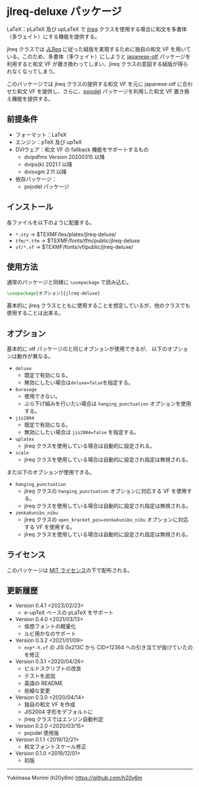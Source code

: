 jlreq-deluxe パッケージ
=======================

LaTeX：pLaTeX 及び upLaTeX で [jlreq](https://www.ctan.org/pkg/jlreq) クラスを使用する場合に和文を多書体（多ウェイト）にする機能を提供する。

jlreq クラスでは [JLReq](https://www.w3.org/TR/jlreq/?lang=ja) に従った組版を実現するために独自の和文 VF を用いている。このため、多書体（多ウェイト）にしようと [japanese-otf](https://www.ctan.org/pkg/japanese-otf) パッケージを利用すると和文 VF が置き換わってしまい、jlreq クラスの意図する組版が得られなくなってしまう。

このパッケージでは jlreq クラスの提供する和文 VF を元に japanese-otf に合わせた和文 VF を提供し、さらに、[pxjodel](https://www.ctan.org/pkg/pxjodel) パッケージを利用した和文 VF 置き換え機能を提供する。

## 前提条件

* フォーマット：LaTeX
* エンジン：pTeX 及び upTeX
* DVIウェア：和文 VF の fallback 機能をサポートするもの
  - dvipdfmx Version 20200315 以降
  - dvips(k) 2021.1 以降
  - dvisvgm 2.11 以降
* 依存パッケージ：
  - pxjodel パッケージ

## インストール

各ファイルを以下のように配置する。
* `*.sty` -> $TEXMF/tex/platex/jlreq-deluxe/
* `tfm/*.tfm` -> $TEXMF/fonts/tfm/public/jlreq-deluxe
* `vf/*.vf` -> $TEXMF/fonts/vf/public/jlreq-deluxe/

## 使用方法

通常のパッケージと同様に `\usepackage` で読み込む。

```tex
\usepackage[オプション]{jlreq-deluxe}
```

基本的に jlreq クラスとともに使用することを想定しているが、他のクラスでも使用することは出来る。

## オプション

基本的に otf パッケージのと同じオプションが使用できるが、
以下のオプションは動作が異なる。

* `deluxe`
  - 既定で有効になる。
  - 無効にしたい場合は`deluxe=false`を指定する。
* `burasage`
  - 使用できない。
  - ぶら下げ組みを行いたい場合は `hanging_punctuation` オプションを使用する。
* `jis2004`
  - 既定で有効になる。
  - 無効にしたい場合は `jis2004=false` を指定する。
* `uplatex`
  - jlreq クラスを使用している場合は自動的に設定される。
* `scale`
  - jlreq クラスを使用している場合は自動的に設定され指定は無視される。

また以下のオプションが使用できる。

* `hanging_punctuation`
  - jlreq クラスの `hanging_punctuation` オプションに対応する VF を使用する。
  - jlreq クラスを使用している場合は自動的に設定され指定は無視される。
* `zenkakunibu_nibu`
  - jlreq クラスの `open_bracket_pos=zenkakunibu_nibu` オプションに対応する VF を使用する。
  - jlreq クラスを使用している場合は自動的に設定され指定は無視される。

## ライセンス

このパッケージは [MIT ライセンス](LICENSE)の下で配布される。


更新履歴
-------

* Version 0.4.1 <2023/02/23>
  - e-upTeX ベースの pLaTeX をサポート
* Version 0.4.0 <2021/03/13>
  - 仮想フォントの軽量化
  - ルビ用かなのサポート
* Version 0.3.2 <2021/01/09>
  - `exp*-h.vf` の JIS 0x213C から CID+12364 への引き当てが抜けていたのを修正
* Version 0.3.1 <2020/04/26>
  - ビルドスクリプトの改良
  - テストを追加
  - 英語の README
  - 些細な変更
* Version 0.3.0 <2020/04/14>
  - 独自の和文 VF を作成
  - JIS2004 字形をデフォルトに
  - jlreq クラスではエンジン自動判定
* Version 0.2.0 <2020/03/15>
  - pxjodel 使用版
* Version 0.1.1 <2019/12/21>
  - 和文フォントスケール修正
* Version 0.1.0 <2019/12/01>
  - 初版

-------------------------
Yukimasa Morimi (h20y6m)
https://github.com/h20y6m
